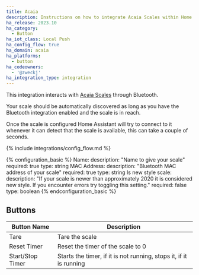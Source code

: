 ```yaml
---
title: Acaia
description: Instructions on how to integrate Acaia Scales within Home Assistant.
ha_release: 2023.10
ha_category:
  - Button
ha_iot_class: Local Push
ha_config_flow: true
ha_domain: acaia
ha_platforms:
  - button
ha_codeowners:
  - '@zweckj'
ha_integration_type: integration
---
```


This integration interacts with [Acaia Scales](https://acaia.co) through Bluetooth. 

Your scale should be automatically discovered as long as you have the Bluetooth integration enabled and the scale is in reach.

Once the scale is configured Home Assistant will try to connect to it whenever it can detect that the scale is available, this can take a couple of seconds.

{% include integrations/config_flow.md %}

{% configuration_basic %}
Name:
  description: "Name to give your scale"
  required: true
  type: string
MAC Address:
  description: "Bluetooth MAC address of your scale"
  required: true
  type: string
Is new style scale:
  description: "If your scale is newer than approximately 2020 it is considered new style. If you encounter errors try toggling this setting."
  required: false
  type: boolean
{% endconfiguration_basic %}

## Buttons
| Button Name | Description |
|-------------|-------------|
| Tare        | Tare the scale |
| Reset Timer | Reset the timer of the scale to 0 |
| Start/Stop Timer | Starts the timer, if it is not running, stops it, if it is running |
